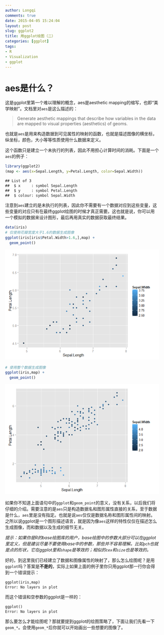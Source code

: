 ```yaml
---
author: Longqi
comments: true
date: 2015-04-05 15:24:04
layout: post
slug: ggplot2
title: 用ggplot绘图（二）
categories: [ggplot]
tags:
- R
- Visualization
- ggplot
---
```

# aes是什么？

这是ggplot里第一个难以理解的概念，aes是aesthetic mapping的缩写，也即“美学映射”。文档里对`aes`是这么描述的：

>  Generate aesthetic mappings that describe how variables in the data are mapped to visual properties (aesthetics) of geoms.

也就是`aes`是用来构造数据到可见属性的映射的函数，也就是描述图像的横坐标，纵坐标，颜色，大小等等性质使用什么数据来定义。

这个函数只是建立一个未执行的列表，因此不用担心计算时间的消耗。下面是一个`aes`的例子：


```r
library(ggplot2)
(map <- aes(x=Sepal.Length, y=Petal.Length, color=Sepal.Width))
```

```
## List of 3
##  $ x     : symbol Sepal.Length
##  $ y     : symbol Petal.Length
##  $ colour: symbol Sepal.Width
```

注意到`aes`建立的是未执行的列表，因此你不需要有一个数据对应到这些变量，这些变量的对应只有在最终ggplot绘图的时候才真正需要。这也就是说，你可以用一个模拟的数据来设计图形，最后再用真实的数据获取最终结果。


```r
data(iris)
# 仅使用花瓣宽度大于1.6的数据生成图像
ggplot(iris[iris$Petal.Width>1.6,],map) + 
  geom_point()
```

![](ggplot2_files/figure-html/unnamed-chunk-2-1.png) 

```r
# 使用整个数据生成图像
ggplot(iris,map) + 
  geom_point()
```

![](ggplot2_files/figure-html/unnamed-chunk-2-2.png) 

如果你不知道上面语句中的`ggplot`和`geom_point`的意义，没有关系，以后我们将仔细的介绍。需要注意的是`aes`只是构造数据名和图形属性直接的关系，至于数据是什么，`aes`里是没有指定。也就是说`aes`仅仅是数据名称和图形属性间的映射。之所以说ggplot是一个图形描述语言，就是因为像`aes`这样的特性仅仅在描述怎么生成图像，而和数据以及生成的细节无关。


*提示：如果你是R的base绘图库的用户，base绘图中的参数大部分可以在ggplot里定义，但是建议尽量不要使用base中的参数，那些并不容易理解。比如`pch`也就是点的形状，它在ggplot里和`shape`是等效的；相似的`cex`和`size`也是等效的。*
  
好的，到这里我们已经建立了数据和图像属性的映射了，那么怎么绘图呢？是用`ggplot`吗？答案是**不是的**，实际上如果上面的例子里你只用ggplot那一行你会得到一个错误提示：

```{}
ggplot(iris,map)
Error: No layers in plot
```

而这个错误和空参数的ggplot是一样的：

```{}
ggplot()
Error: No layers in plot
```


那么要怎么才能绘图呢？那就要提到ggplot的绘图策略了，下面让我们先看一下`geom_*`。会使用`geom_*`后你就可以开始画出一些想要的图像了。
